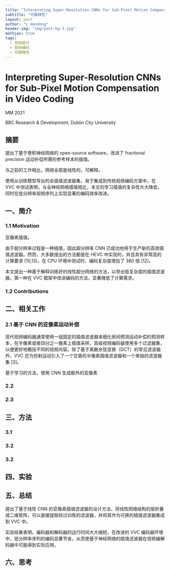 ```yaml
---
title: "Interpreting Super-Resolution CNNs for Sub-Pixel Motion Compensation in Video Coding"
subtitle: "可解释性"
layout: post
author: "L Hondong"
header-img: "img/post-bg-3.jpg"
mathjax: true
tags:
  - 视频超分
  - 视频编码
  - 可解释性
---
```


# Interpreting Super-Resolution CNNs for Sub-Pixel Motion Compensation in Video Coding

MM 2021

BBC Research & Development, Dublin City University

## 摘要

提出了基于卷积神经网络的 open-source software，改进了 fractional precision 运动补偿所需的参考样本的插值。

与之前的工作相比，网络全部是线性的，可解释。

使用从训练模型导出的全插值滤波器集，易于集成到传统视频编码方案中，在 VVC 中测试表明，与全神经网络插值相比，本文的学习插值的复杂性大大降低，同时在低分辨率视频序列上实现显著的编码效率改进。

## 一、简介

### 1.1 Motivation

亚像素插值。

由于超分辨率过程是一种插值，因此超分辨率 CNN 已成功地用于生产新的高效插值滤波器。然而，大多数提出的方法都是在 HEVC 中实现的，并且具有非常高的计算要求 [10,13]，在 CPU 环境中测试时，编码复杂度增加了 380 倍 [12]。

本文提出一种基于解释训练好的线性超分网络的方法，以导出低复杂度的插值滤波器，第一种在 VVC 框架中改进编码的方法，显著降低了计算需求。

### 1.2 Contributions

## 二、相关工作

### 2.1 基于 CNN 的亚像素运动补偿

现代视频编码器通常使用一组固定的插值滤波器来细化帧间预测运动补偿的预测样本，在半像素或者四分之一像素上插值采样，高级视频编码器使用多个过滤器集，以便更好地概括不同的视频内容。除了基于离散余弦变换（DCT）的常见滤波器外，VVC 还为仿射运动引入了一个交替的半像素插值滤波器和一个单独的滤波器集 [3]。

基于学习的方法，使用 CNN 生成额外的亚像素

### 2.2

### 2.3

## 三、方法

### 3.1

### 3.2

### 3.2

## 四、实验

## 五、总结

提出了基于线性 CNN 的亚像素插值滤波器的设计方法，将线性网络结构的层折叠成二维矩阵，可以直接提取经过训练的滤波器，并将其作为可换的插值滤波器集成到 VVC 中。

实验结果表明，编码器和解码器的运行时间大大缩短，在改进的 VVC 编码器环境中，低分辨率序列的编码显著节省，从而使基于神经网络的插值滤波器在视频编解码器中可能得到实际应用。

## 六、思考